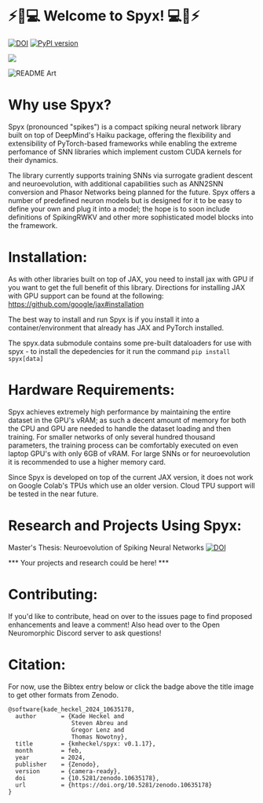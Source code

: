⚡🧠💻 Welcome to Spyx! 💻🧠⚡
============================
[![DOI](https://zenodo.org/badge/656877506.svg)](https://zenodo.org/badge/latestdoi/656877506) [![PyPI version](https://badge.fury.io/py/spyx.svg)](https://badge.fury.io/py/spyx)

[![](https://dcbadge.vercel.app/api/server/TCYQFWsBwj)](https://discord.gg/TCYQFWsBwj)


![README Art](spyx.png "Spyx")

Why use Spyx?
=============

Spyx (pronounced "spikes") is a compact spiking neural network library built on top of DeepMind's Haiku package, offering the flexibility and extensibility of PyTorch-based frameworks while enabling the extreme perfomance of SNN libraries which implement custom CUDA kernels for their dynamics. 

The library currently supports training SNNs via surrogate gradient descent and neuroevolution, with additional capabilities such as ANN2SNN conversion and Phasor Networks being planned for the future. Spyx offers a number of predefined neuron models but is designed for it to be easy to define your own and plug it into a model; the hope is to soon include definitions of SpikingRWKV and other more sophisticated model blocks into the framework.

Installation:
=============

As with other libraries built on top of JAX, you need to install jax with GPU if you want to get the full benefit of this library. Directions for installing JAX with GPU support can be found at the following: https://github.com/google/jax#installation

The best way to install and run Spyx is if you install it into a container/environment that already has JAX and PyTorch installed.

The spyx.data submodule contains some pre-built dataloaders for use with spyx - to install the depedencies for it run the command `pip install spyx[data]`

Hardware Requirements:
======================

Spyx achieves extremely high performance by maintaining the entire dataset in the GPU's vRAM; as such a decent amount of memory for both the CPU and GPU are needed to handle the dataset loading and then training. For smaller networks of only several hundred thousand parameters, the training process can be comfortably executed on even laptop GPU's with only 6GB of vRAM. For large SNNs or for neuroevolution it is recommended to use a higher memory card.

Since Spyx is developed on top of the current JAX version, it does not work on Google Colab's TPUs which use an older version. Cloud TPU support will be tested in the near future.


Research and Projects Using Spyx:
=================================

Master's Thesis: Neuroevolution of Spiking Neural Networks [![DOI](https://zenodo.org/badge/DOI/10.5281/zenodo.10620442.svg)](https://doi.org/10.5281/zenodo.10620442)

*** Your projects and research could be here! ***


Contributing:
=============

If you'd like to contribute, head on over to the issues page to find proposed enhancements and leave a comment! Also head over to the Open Neuromorphic Discord server to ask questions!

Citation:
=========

For now, use the Bibtex entry below or click the badge above the title image to get other formats from Zenodo.


```
@software{kade_heckel_2024_10635178,
  author       = {Kade Heckel and
                  Steven Abreu and
                  Gregor Lenz and
                  Thomas Nowotny},
  title        = {kmheckel/spyx: v0.1.17},
  month        = feb,
  year         = 2024,
  publisher    = {Zenodo},
  version      = {camera-ready},
  doi          = {10.5281/zenodo.10635178},
  url          = {https://doi.org/10.5281/zenodo.10635178}
}
```
